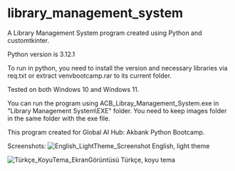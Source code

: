 # library_management_system
A Library Management System program created using Python and customtkinter.

Python version is 3.12.1

To run in python, you need to install the version and necessary libraries via req.txt or extract venvbootcamp.rar to its current folder.

Tested on both Windows 10 and Windows 11.

You can run the program using ACB_Libray_Management_System.exe in "Library Management System\EXE" folder. You need to keep images folder in the same folder with the exe file.

This program created for Global AI Hub: Akbank Python Bootcamp.

Screenshots:
![English_LightTheme_Screenshot](https://github.com/AhmedCemil/library_management_system/assets/70539255/bf3720ec-703e-4c66-be1c-a5b98c7cd0df)
English, light theme

![Türkçe_KoyuTema_EkranGörüntüsü](https://github.com/AhmedCemil/library_management_system/assets/70539255/cfa762c3-def2-4519-aef3-cc3bac016699)
Türkçe, koyu tema
